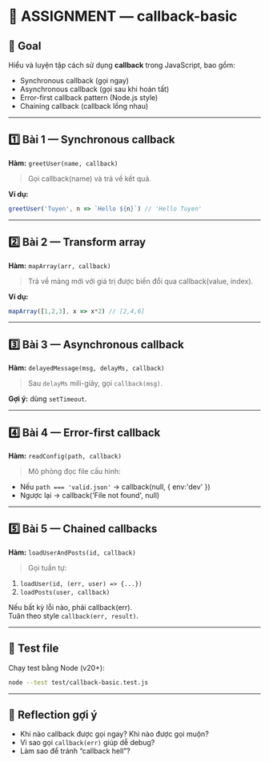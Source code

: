 # 📘 ASSIGNMENT — callback-basic

## 🎯 Goal
Hiểu và luyện tập cách sử dụng **callback** trong JavaScript, bao gồm:
- Synchronous callback (gọi ngay)
- Asynchronous callback (gọi sau khi hoàn tất)
- Error-first callback pattern (Node.js style)
- Chaining callback (callback lồng nhau)

---

## 1️⃣ Bài 1 — Synchronous callback
**Hàm:** `greetUser(name, callback)`

> Gọi callback(name) và trả về kết quả.

**Ví dụ:**
```js
greetUser('Tuyen', n => `Hello ${n}`) // 'Hello Tuyen'
```

---

## 2️⃣ Bài 2 — Transform array
**Hàm:** `mapArray(arr, callback)`

> Trả về mảng mới với giá trị được biến đổi qua callback(value, index).

**Ví dụ:**
```js
mapArray([1,2,3], x => x*2) // [2,4,6]
```

---

## 3️⃣ Bài 3 — Asynchronous callback
**Hàm:** `delayedMessage(msg, delayMs, callback)`

> Sau `delayMs` mili-giây, gọi `callback(msg)`.

**Gợi ý:** dùng `setTimeout`.

---

## 4️⃣ Bài 4 — Error-first callback
**Hàm:** `readConfig(path, callback)`

> Mô phỏng đọc file cấu hình:

- Nếu `path === 'valid.json'` → callback(null, { env:'dev' })
- Ngược lại → callback('File not found', null)

---

## 5️⃣ Bài 5 — Chained callbacks
**Hàm:** `loadUserAndPosts(id, callback)`

> Gọi tuần tự:
1. `loadUser(id, (err, user) => {...})`
2. `loadPosts(user, callback)`

Nếu bất kỳ lỗi nào, phải callback(err).  
Tuân theo style `callback(err, result)`.

---

## 🧩 Test file
Chạy test bằng Node (v20+):
```bash
node --test test/callback-basic.test.js
```

---

## 🧠 Reflection gợi ý
- Khi nào callback được gọi ngay? Khi nào được gọi muộn?
- Vì sao gọi `callback(err)` giúp dễ debug?
- Làm sao để tránh “callback hell”?
